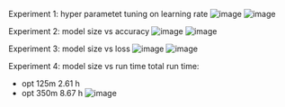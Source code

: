 Experiment 1: hyper parametet tuning on learning rate
![image](https://github.com/user-attachments/assets/6016f4f7-ca8a-48e9-a404-7f88f978f9e7)
![image](https://github.com/user-attachments/assets/6f3e8fa0-1463-4aa5-a04b-4915cfa69798)

Experiment 2: model size vs accuracy
![image](https://github.com/user-attachments/assets/c6b6d930-65f0-4bd0-8d6e-7c95d69e9dd9)
![image](https://github.com/user-attachments/assets/c3e4dfa3-36c2-489d-8a08-62cb09996754)

Experiment 3: model size vs loss
![image](https://github.com/user-attachments/assets/b13ae9e7-cdbf-4212-9217-812f43c43519)
![image](https://github.com/user-attachments/assets/a796c25b-d679-4b53-a9be-8445775925f7)

Experiment 4: model size vs run time
total run time:
- opt 125m 2.61 h
- opt 350m 8.67 h
![image](https://github.com/user-attachments/assets/7840eebf-39bd-4fbd-8b1c-cc3455460d27)


